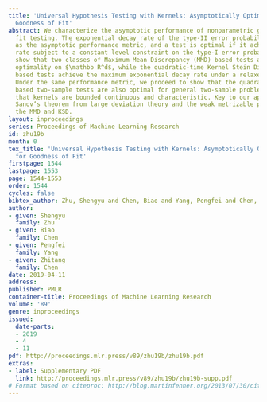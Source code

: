 ```yaml
---
title: 'Universal Hypothesis Testing with Kernels: Asymptotically Optimal Tests for
  Goodness of Fit'
abstract: We characterize the asymptotic performance of nonparametric goodness of
  fit testing. The exponential decay rate of the type-II error probability is used
  as the asymptotic performance metric, and a test is optimal if it achieves the maximum
  rate subject to a constant level constraint on the type-I error probability. We
  show that two classes of Maximum Mean Discrepancy (MMD) based tests attain this
  optimality on $\mathbb R^d$, while the quadratic-time Kernel Stein Discrepancy (KSD)
  based tests achieve the maximum exponential decay rate under a relaxed level constraint.
  Under the same performance metric, we proceed to show that the quadratic-time MMD
  based two-sample tests are also optimal for general two-sample problems, provided
  that kernels are bounded continuous and characteristic. Key to our approach are
  Sanov’s theorem from large deviation theory and the weak metrizable properties of
  the MMD and KSD.
layout: inproceedings
series: Proceedings of Machine Learning Research
id: zhu19b
month: 0
tex_title: 'Universal Hypothesis Testing with Kernels: Asymptotically Optimal Tests
  for Goodness of Fit'
firstpage: 1544
lastpage: 1553
page: 1544-1553
order: 1544
cycles: false
bibtex_author: Zhu, Shengyu and Chen, Biao and Yang, Pengfei and Chen, Zhitang
author:
- given: Shengyu
  family: Zhu
- given: Biao
  family: Chen
- given: Pengfei
  family: Yang
- given: Zhitang
  family: Chen
date: 2019-04-11
address: 
publisher: PMLR
container-title: Proceedings of Machine Learning Research
volume: '89'
genre: inproceedings
issued:
  date-parts:
  - 2019
  - 4
  - 11
pdf: http://proceedings.mlr.press/v89/zhu19b/zhu19b.pdf
extras:
- label: Supplementary PDF
  link: http://proceedings.mlr.press/v89/zhu19b/zhu19b-supp.pdf
# Format based on citeproc: http://blog.martinfenner.org/2013/07/30/citeproc-yaml-for-bibliographies/
---
```

